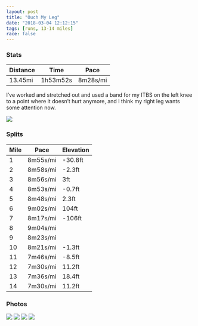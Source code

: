 ```yaml
---
layout: post
title: "Ouch My Leg"
date: "2018-03-04 12:12:15"
tags: [runs, 13-14 miles]
race: false
---
```


### Stats

| Distance | Time | Pace |
|----------|------|------|
|13.45mi|1h53m52s|8m28s/mi|

I’ve worked and stretched out and used a band for my ITBS on the left knee to a point where it doesn’t hurt anymore, and I think my right leg wants some attention now.

<img src='https://maps.googleapis.com/maps/api/staticmap?maptype=roadmap&path=enc:gtrwF`cqbMqQyNpDgLuBkBlDi@`Jq[_GhAu@_CkGr@wO}CiGoGcPq@g\uWbZ|Vje@nBOvGbGrBbWeD|KiLnFm@rbAjNzf@vQhDhH?bx@bBfGdFlx@lG|HdFfTnDnBlSl_@lC~P{BqOc\wg@_G_VqCcD_Cej@aEoK{@uHPwy@oEqH_o@iScv@gJqH\qJjKqXhE_HyBjAmGm@}@uJfAiRyC_@dAwAkCmJyB{QuO`Y`SwBzHnBjEkDjLh|@jj@dF~E{A~G&key=AIzaSyC1MId7bFpkLXNAaYhBSTb8jLyiSqzbDtM&size=800x800&markers=color:yellow|label:S|40.733,-73.98465&markers=color:green|label:F|40.733509999999974,-73.98589000000003'>

### Splits

| Mile | Pace | Elevation |
|------|------|-----------|
|1|8m55s/mi|-30.8ft|
|2|8m58s/mi|-2.3ft|
|3|8m56s/mi|3ft|
|4|8m53s/mi|-0.7ft|
|5|8m48s/mi|2.3ft|
|6|9m02s/mi|104ft|
|7|8m17s/mi|-106ft|
|8|9m04s/mi||
|9|8m23s/mi||
|10|8m21s/mi|-1.3ft|
|11|7m46s/mi|-8.5ft|
|12|7m30s/mi|11.2ft|
|13|7m36s/mi|18.4ft|
|14|7m30s/mi|11.2ft|

### Photos
<img src='https://dgtzuqphqg23d.cloudfront.net/jUtZ04jAZGOPDa-o6P-OKBNOJmnthE-SiRkvYRdzs6M-768x386.jpg'>

<img src='https://dgtzuqphqg23d.cloudfront.net/3XxMVL4TGPu28AYE3ySLQ3xCdpRnkICd885pOZYuBiE-561x768.jpg'>

<img src='https://dgtzuqphqg23d.cloudfront.net/yteFXG7vwo4USuwYjh0NsZr7FerlMVr9zgByFmNHMaE-576x768.jpg'>

<img src='https://dgtzuqphqg23d.cloudfront.net/CIzT30je3sN9Me2sSJVEXrp6Nt76fZy7uVGMf2Z7G2Q-576x768.jpg'>
